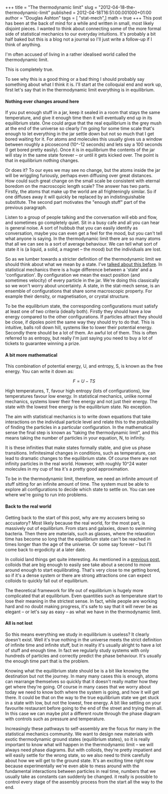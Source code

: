 +++
title = "The thermodynamic limit"
slug = "2012-04-18-the-thermodynamic-limit"
published = 2012-04-18T16:51:00.001000+01:00
author = "Douglas Ashton"
tags = [ "stat-mech",]
math = true
+++
This post has been at the back of mind for a while and written in small,
most likely disjoint pieces. I wanted to think about connecting some of
the more formal side of statistical mechanics to our everyday
intuitions. It's probably a bit half baked but this is a blog not a
journal so I'll just write a follow-up if I think of anything.  
  
I'm often accused of living in a rather idealised world called the
thermodynamic limit.

  
This is completely true.  
  
To see why this is a good thing or a bad thing I should probably say
something about what I think it is. I'll start at the colloquial end and
work up, first let's say that in the thermodynamic limit everything is
in equilibrium.  

#### Nothing ever changes around here

If you put enough stuff in a jar, keep it sealed in a room that stays
the same temperature, and give it enough time then it will eventually
end up in its equilibrium state. One could argue that the real
equilibrium is the grey mush at the end of the universe so clearly I'm
going for some time scale that's enough to let everything in the jar
settle down but not so much that I get bored waiting for it. For atoms
and molecules this usually gives us a window between roughly a
picosecond (10^-12 seconds) and lets say a 100 seconds (I get bored
pretty easily). Once it is in equilibrium the contents of the jar will
stay in the same state forever – or until it gets kicked over. The point
is that in equilibrium nothing changes.  
  
Or does it? To our eyes we may see no change, but the atoms inside the
jar will be wriggling furiously, perhaps even diffusing over great
distances. How could such great change on the small scale be consistent
with eternal boredom on the macroscopic length scale? The answer has two
parts. Firstly, the atoms that make up the world are all frighteningly
similar. So if one diffuses away it will quickly be replaced by an
indistinguishable substitute. The second part motivates the "enough
stuff" part of the previous paragraph.  
  
Listen to a group of people talking and the conversation will ebb and
flow, and sometimes go completely quiet. Sit in a busy cafe and all you
can hear is general noise. A sort of hubbub that you can easily identify
as conversation, maybe you can even get a feel for the mood, but you
can't tell what anyone is saying. In the thermodynamic limit there are
so many atoms that all we can see is a sort of average behaviour. We can
tell what sort of state it is (a liquid, a solid, a magnet – the mood)
but the individuals are lost.  
  
So as we lumber towards a stricter definition of the thermodynamic limit
we should think about what we mean by a state. I've [talked about this
before](/2009/02/entropy.html). In
statistical mechanics there is a huge difference between a 'state' and a
'configuration'. By configuration we mean the exact position (and
sometimes velocity) of every particle in the jar. We're doing this
classically so we won't worry about uncertainty. A state, in the
stat-mech sense, is an ensemble of configurations that share some
macroscopic property. For example their density, or magnetisation, or
crystal structure.  
  
To be the equilibrium state, the corresponding configurations must
satisfy at least one of two criteria (ideally both). Firstly they should
have a low energy compared to the other configurations. If particles
attract they should be close, if dipoles point the same way they should
try to do that. This is intuitive, balls roll down hill, systems like to
lower their potential energy. Secondly there should be a lot of them. An
awful lot of them. This is often referred to as entropy, but really I'm
just saying you need to buy a lot of tickets to guarantee winning a
prize.  

#### A bit more mathematical

This combination of potential energy, U, and entropy, S, is known as the
free energy. You can write it down as:  

$$F = U -TS$$

High temperatures, T, favour high entropy (lots of configurations), low
temperatures favour low energy. In statistical mechanics, unlike normal
mechanics, systems lower their free energy and not just their energy.
The state with the lowest free energy is the equilibrium state. No
exception.  
  
The aim with statistical mechanics is to write down equations that take
interactions on the individual particle level and relate this to the
probability of finding the particles in a particular configuration. In
the mathematical sense the final step is known as "taking the
thermodynamic limit", and this means taking the number of particles in
your equation, N, to infinity.  
  
It is these infinities that make states formally stable, and give us
phase transitions. Infinitesimal changes in conditions, such as
temperature, can lead to dramatic changes to the equilibrium state. Of
course there are not infinity particles in the real world. However, with
roughly 10^24 water molecules in my cup of tea it's a pretty good
approximation.  
  
To be in the thermodynamic limit, therefore, we need an infinite amount of
stuff sitting for an infinite amount of time. The system must be able to
explore all configurations to decide which state to settle on. You can
see where we're going to run into problems.  

#### Back to the real world

Getting back to the start of this post, why are my accusers being
so accusatory? Most likely because the real world, for the most part, is
massively out of equilibrium. From stars and galaxies, down to swimming
bacteria. Then there are materials, such as glasses, where
the relaxation time has become so long that the equilibrium state can't
be reached in times longer than the age of the universe. Or some say
forever – but I'll come back to ergodicity at a later date.  
  
In colloid land things get quite interesting. As mentioned in a
[previous
post](/2011/02/colloids-are-just-right.html),
colloids that are big enough to easily see take about a second to move
around enough to start equilibrating. That's very close to me getting
bored, so if it's a dense system or there are strong attractions one can
expect colloids to quickly fall out of equilibrium.  
  
The theoretical framework for life out of equilibrium is hugely more
complicated that at equilibrium. Even quantities such as temperature
start to lose their meaning in the strictest sense. In fact, while
people are working hard and no doubt making progress, it's safe to say
that it will never be as elegant – or let's say as easy – as what we
have in the thermodynamic limit.  

#### All is not lost

So this means everything we study in equilibrium is useless? It clearly
doesn't exist. Well it's true nothing in the universe meets the strict
definition of infinite time and infinite stuff, but in reality it's
usually alright to have a lot of stuff and enough time. In fact we
regularly study systems with only hundreds of particles and correctly
predict the phase behaviour. It's usually the enough time part that is
the problem.  
  
Knowing what the equilibrium state should be is a bit like knowing the
destination but not the journey. In many many cases this is enough,
atoms can rearrange themselves so quickly that it doesn't really matter
how they get where they're going. Of course in many cases that we worry
about today we need to know both where the system is going, and how it
will get there. It could be that on the way to the true equilibrium
state we get stuck in a state with low, but not the lowest, free energy.
A bit like settling on your favourite restaurant before going to the end
of the street and trying them all. In this case we can maybe plot a
different route through the phase diagram with controls such as pressure
and temperature.  
  
Increasingly these pathways to self-assembly are the focus for many in
the statistical mechanics community. We want to design new materials
with exotic thermodynamic ground states (equilibrium states), so it is
really important to know what will happen in the thermodynamic limit –
we will always need phase diagrams. But with colloids, they're pretty
impatient and will easily settle for the wrong state, so we also need to
think carefully about how we will get to the ground state. It's an
exciting time right now because experimentally we're even able to mess
around with the fundamental interactions between particles in real time,
numbers that we usually take as constants can suddenly be changed. it
really is possible to control every stage of the assembly process from
the start all the way to the end.

